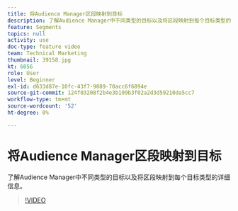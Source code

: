 ```yaml
---
title: 将Audience Manager区段映射到目标
description: 了解Audience Manager中不同类型的目标以及将区段映射到每个目标类型的详细信息。
feature: Segments
topics: null
activity: use
doc-type: feature video
team: Technical Marketing
thumbnail: 39158.jpg
kt: 6056
role: User
level: Beginner
exl-id: d633d87e-10fc-43f7-9089-70acc6f6894e
source-git-commit: 124f03208f2b4e3b109b3f02a2d3d59210da5cc7
workflow-type: tm+mt
source-wordcount: '52'
ht-degree: 0%

---
```


# 将Audience Manager区段映射到目标

了解Audience Manager中不同类型的目标以及将区段映射到每个目标类型的详细信息。

>[!VIDEO](https://video.tv.adobe.com/v/39158/?quality=12&learn=on)
